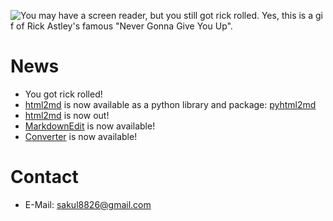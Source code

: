 ![You may have a screen reader, but you still got rick rolled. Yes, this is a gif of Rick Astley's famous &quot;Never Gonna Give You Up&quot;.](https://github.com/poteto/poteto/blob/master/nice.gif?raw=true)

# News

- You got rick rolled!
- [html2md](https://github.com/tim-gromeyer/html2md) is now available as a python library and package: [pyhtml2md](https://pypi.org/project/pyhtml2md/)
- [html2md](https://github.com/tim-gromeyer/html2md) is now out!
- [MarkdownEdit](https://github.com/tim-gromeyer/MarkdownEdit) is now available!
- [Converter](https://github.com/tim-gromeyer/Converter) is now available!

# Contact
- E-Mail: <sakul8826@gmail.com>
